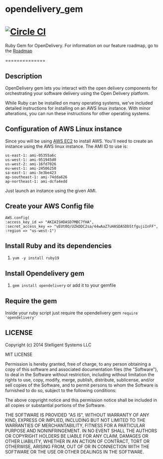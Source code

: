 opendelivery_gem
================
[![Circle CI](https://circleci.com/gh/stelligent/opendelivery_gem.svg?style=svg)](https://circleci.com/gh/stelligent/opendelivery_gem)
================
Ruby Gem for OpenDelivery. For information on our feature roadmap, go to the [Roadmap](https://github.com/stelligent/opendelivery_gem/blob/master/ROADMAP.md)

==============

## Description

OpenDelivery gem lets you interact with the open delivery components for orchestrating your software delivery using the Open Delivery platform.

While Ruby can be installed on many operating systems, we've included detailed instructions for installing on an AWS linux instance. With minor alterations, you can run these instructions for other operating systems.

## Configuration of AWS Linux instance

Since you will be using [AWS EC2](https://console.aws.amazon.com/ec2/) to install AWS. You'll need to create an instance using the AWS linux instance. The AMI ID to use is:

```
us-east-1: ami-05355a6c
us-west-1: ami-951945d0
us-west-2: ami-16fd7026
eu-west-1: ami-24506250
sa-east-1: ami-3e3be423
ap-southeast-1: ami-74dda626
ap-northeast-1: ami-dcfa4edd
```

Just launch an instance using the given AMI.

## Create your AWS Config file

```
AWS.config(
:access_key_id => "AKIAISHDASD7MBC7fHA",
:secret_access_key => "vEUt0O/UZkDDC2sa/44wAaZ7uHASDASDbStfgujiInFF",
:region => "us-west-1")
```

## Install Ruby and its dependencies

1. ```yum -y install ruby19```

## Install Opendelivery gem

1. ```gem install opendelivery```
or add it to your gemfile

## Require the gem
Inside your ruby script just require the opendelivery gem
```require 'opendelivery'```

## LICENSE

Copyright (c) 2014 Stelligent Systems LLC

MIT LICENSE

Permission is hereby granted, free of charge, to any person obtaining a copy
of this software and associated documentation files (the "Software"), to deal
in the Software without restriction, including without limitation the rights
to use, copy, modify, merge, publish, distribute, sublicense, and/or sell
copies of the Software, and to permit persons to whom the Software is
furnished to do so, subject to the following conditions:

The above copyright notice and this permission notice shall be included in
all copies or substantial portions of the Software.

THE SOFTWARE IS PROVIDED "AS IS", WITHOUT WARRANTY OF ANY KIND, EXPRESS OR
IMPLIED, INCLUDING BUT NOT LIMITED TO THE WARRANTIES OF MERCHANTABILITY,
FITNESS FOR A PARTICULAR PURPOSE AND NONINFRINGEMENT. IN NO EVENT SHALL THE
AUTHORS OR COPYRIGHT HOLDERS BE LIABLE FOR ANY CLAIM, DAMAGES OR OTHER
LIABILITY, WHETHER IN AN ACTION OF CONTRACT, TORT OR OTHERWISE, ARISING FROM,
OUT OF OR IN CONNECTION WITH THE SOFTWARE OR THE USE OR OTHER DEALINGS IN
THE SOFTWARE.
